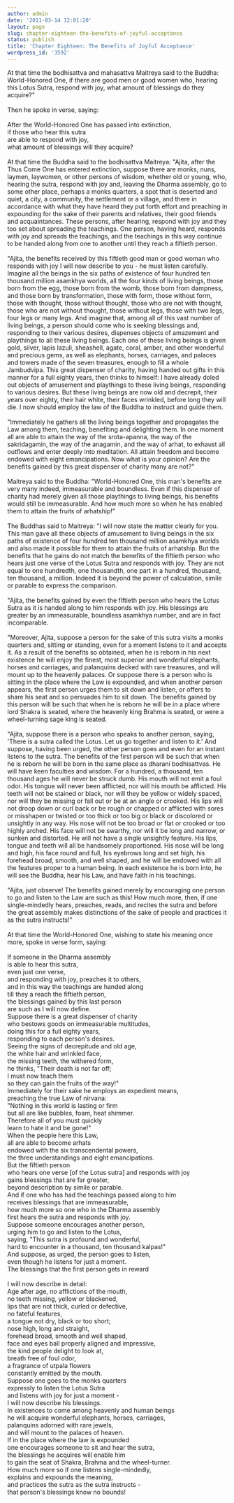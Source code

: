 ```yaml
---
author: admin
date: '2011-03-14 12:01:20'
layout: page
slug: chapter-eighteen-the-benefits-of-joyful-acceptance
status: publish
title: 'Chapter Eighteen: The Benefits of Joyful Acceptance'
wordpress_id: '3592'
---
```


At that time the bodhisattva and mahasattva Maitreya said to the Buddha:
World-Honored One, if there are good men or good women who, hearing this
Lotus Sutra, respond with joy, what amount of blessings do they
acquire?"\
 \
 Then he spoke in verse, saying:\
 \
 After the World-Honored One has passed into extinction,\
 if those who hear this sutra\
 are able to respond with joy,\
 what amount of blessings will they acquire?\
 \
 At that time the Buddha said to the bodhisattva Maitreya: "Ajita, after
the Thus Come One has entered extinction, suppose there are monks, nuns,
laymen, laywomen, or other persons of wisdom, whether old or young, who,
hearing the sutra, respond with joy and, leaving the Dharma assembly, go
to some other place, perhaps a monks quarters, a spot that is deserted
and quiet, a city, a community, the settlement or a village, and there
in accordance with what they have heard they put forth effort and
preaching in expounding for the sake of their parents and relatives,
their good friends and acquaintances. These persons, after hearing,
respond with joy and they too set about spreading the teachings. One
person, having heard, responds with joy and spreads the teachings, and
the teachings in this way continue to be handed along from one to
another until they reach a fiftieth person.\
 \
 "Ajita, the benefits received by this fiftieth good man or good woman
who responds with joy I will now describe to you - he must listen
carefully. Imagine all the beings in the six paths of existence of four
hundred ten thousand million asamkhya worlds, all the four kinds of
living beings, those born from the egg, those born from the womb, those
born from dampness, and those born by transformation, those with form,
those without form, those with thought, those without thought, those who
are not with thought, those who are not without thought, those without
legs, those with two legs, four legs or many legs. And imagine that,
among all of this vast number of living beings, a person should come who
is seeking blessings and, responding to their various desires, dispenses
objects of amazement and playthings to all these living beings. Each one
of these living beings is given gold, silver, lapis lazuli, sheashell,
agate, coral, amber, and other wonderful and precious gems, as well as
elephants, horses, carriages, and palaces and towers made of the seven
treasures, enough to fill a whole Jambudvipa. This great dispenser of
charity, having handed out gifts in this manner for a full eighty years,
then thinks to himself: I have already doled out objects of amusement
and playthings to these living beings, responding to various desires.
But these living beings are now old and decrepit, their years over
eighty, their hair white, their faces wrinkled, before long they will
die. I now should employ the law of the Buddha to instruct and guide
them.\
 \
 "Immediately he gathers all the living beings together and propagates
the Law among them, teaching, benefiting and delighting them. In one
moment all are able to attain the way of the srota-apanna, the way of
the sakridagamin, the way of the anagamin, and the way of arhat, to
exhaust all outflows and enter deeply into meditation. All attain
freedom and become endowed with eight emancipations. Now what is your
opinion? Are the benefits gained by this great dispenser of charity many
are not?"\
 \
 Maitreya said to the Buddha: "World-Honored One, this man's benefits
are very many indeed, immeasurable and boundless. Even if this dispenser
of charity had merely given all those playthings to living beings, his
benefits would still be immeasurable. And how much more so when he has
enabled them to attain the fruits of arhatship!"\
 \
 The Buddhas said to Maitreya: "I will now state the matter clearly for
you. This man gave all these objects of amusement to living beings in
the six paths of existence of four hundred ten thousand million asamkhya
worlds and also made it possible for them to attain the fruits of
arhatship. But the benefits that he gains do not match the benefits of
the fiftieth person who hears just one verse of the Lotus Sutra and
responds with joy. They are not equal to one hundredth, one thousandth,
one part in a hundred, thousand, ten thousand, a million. Indeed it is
beyond the power of calculation, simile or parable to express the
comparison.\
 \
 "Ajita, the benefits gained by even the fiftieth person who hears the
Lotus Sutra as it is handed along to him responds with joy. His
blessings are greater by an immeasurable, boundless asamkhya number, and
are in fact incomparable.\
 \
 "Moreover, Ajita, suppose a person for the sake of this sutra visits a
monks quarters and, sitting or standing, even for a moment listens to it
and accepts it. As a result of the benefits so obtained, when he is
reborn in his next existence he will enjoy the finest, most superior and
wonderful elephants, horses and carriages, and palanquins decked with
rare treasures, and will mount up to the heavenly palaces. Or suppose
there is a person who is sitting in the place where the Law is
expounded, and when another person appears, the first person urges them
to sit down and listen, or offers to share his seat and so persuades him
to sit down. The benefits gained by this person will be such that when
he is reborn he will be in a place where lord Shakra is seated, where
the heavenly king Brahma is seated, or were a wheel-turning sage king is
seated.\
 \
 "Ajita, suppose there is a person who speaks to another person, saying,
'There is a sutra called the Lotus. Let us go together and listen to
it.' And suppose, having been urged, the other person goes and even for
an instant listens to the sutra. The benefits of the first person will
be such that when he is reborn he will be born in the same place as
dharani bodhisattvas. He will have keen faculties and wisdom. For a
hundred, a thousand, ten thousand ages he will never be struck dumb. His
mouth will not emit a foul odor. His tongue will never been afflicted,
nor will his mouth be afflicted. His teeth will not be stained or black,
nor will they be yellow or widely spaced, nor will they be missing or
fall out or be at an angle or crooked. His lips will not droop down or
curl back or be rough or chapped or afflicted with sores or misshapen or
twisted or too thick or too big or black or discolored or unsightly in
any way. His nose will not be too broad or flat or crooked or too highly
arched. His face will not be swarthy, nor will it be long and narrow, or
sunken and distorted. He will not have a single unsightly feature. His
lips, tongue and teeth will all be handsomely proportioned. His nose
will be long and high, his face round and full, his eyebrows long and
set high, his forehead broad, smooth, and well shaped, and he will be
endowed with all the features proper to a human being. In each existence
he is born into, he will see the Buddha, hear his Law, and have faith in
his teachings.\
 \
 "Ajita, just observe! The benefits gained merely by encouraging one
person to go and listen to the Law are such as this! How much more,
then, if one single-mindedly hears, preaches, reads, and recites the
sutra and before the great assembly makes distinctions of the sake of
people and practices it as the sutra instructs!"\
 \
 At that time the World-Honored One, wishing to state his meaning once
more, spoke in verse form, saying:\
 \
 If someone in the Dharma assembly\
 is able to hear this sutra,\
 even just one verse,\
 and responding with joy, preaches it to others,\
 and in this way the teachings are handed along\
 till they a reach the fiftieth person,\
 the blessings gained by this last person\
 are such as I will now define.\
 Suppose there is a great dispenser of charity\
 who bestows goods on immeasurable multitudes,\
 doing this for a full eighty years,\
 responding to each person's desires.\
 Seeing the signs of decrepitude and old age,\
 the white hair and wrinkled face,\
 the missing teeth, the withered form,\
 he thinks, "Their death is not far off;\
 I must now teach them\
 so they can gain the fruits of the way!"\
 Immediately for their sake he employs an expedient means,\
 preaching the true Law of nirvana:\
 "Nothing in this world is lasting or firm\
 but all are like bubbles, foam, heat shimmer.\
 Therefore all of you must quickly\
 learn to hate it and be gone!"\
 When the people here this Law,\
 all are able to become arhats\
 endowed with the six transcendental powers,\
 the three understandings and eight emancipations.\
 But the fiftieth person\
 who hears one verse [of the Lotus sutra] and responds with joy\
 gains blessings that are far greater,\
 beyond description by simile or parable.\
 And if one who has had the teachings passed along to him\
 receives blessings that are immeasurable,\
 how much more so one who in the Dharma assembly\
 first hears the sutra and responds with joy.\
 Suppose someone encourages another person,\
 urging him to go and listen to the Lotus,\
 saying, "This sutra is profound and wonderful,\
 hard to encounter in a thousand, ten thousand kalpas!"\
 And suppose, as urged, the person goes to listen,\
 even though he listens for just a moment.\
 The blessings that the first person gets in reward\
 \
 I will now describe in detail:\
 Age after age, no afflictions of the mouth,\
 no teeth missing, yellow or blackened,\
 lips that are not thick, curled or defective,\
 no fateful features,\
 a tongue not dry, black or too short;\
 nose high, long and straight,\
 forehead broad, smooth and well shaped,\
 face and eyes ball properly aligned and impressive,\
 the kind people delight to look at,\
 breath free of foul odor,\
 a fragrance of utpala flowers\
 constantly emitted by the mouth.\
 Suppose one goes to the monks quarters\
 expressly to listen the Lotus Sutra\
 and listens with joy for just a moment -\
 I will now describe his blessings.\
 In existences to come among heavenly and human beings\
 he will acquire wonderful elephants, horses, carriages,\
 palanquins adorned with rare jewels,\
 and will mount to the palaces of heaven.\
 If in the place where the law is expounded\
 one encourages someone to sit and hear the sutra,\
 the blessings he acquires will enable him\
 to gain the seat of Shakra, Brahma and the wheel-turner.\
 How much more so if one listens single-mindedly,\
 explains and expounds the meaning,\
 and practices the sutra as the sutra instructs -\
 that person's blessings know no bounds!
